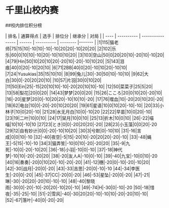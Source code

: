 # 千里山校内赛

##校内排位积分榜

| 排名 | 通算得点   | 选手             | 排位分 | 继承分     | 对局  |
| ---- | ---------- | ---------------- | ------ | ---------- | -------- |------- |
|1|115|猫老师|75|15|10|-10|10|-10|-10|20|20|-10|20|20|
|2|102|乐乐|60|0|10|10|-10|20|-10|10|10|20|
|3|103|空山|50|0|20|20|10|-20|10|-10|20|
|4|79|Hin|50|10|20|10|20|-20|10|-20|-10|10|20|
|5|143|泪痕|40|0|20|-10|20|10|
|6|71|2BB|40|0|20|-10|10|20|-10|10|
|7|24|Yusukias|35|15|10|10|
|8|99|兔儿|30|-30|50|10|-10|10|
|9|62|大白|30|0|-20|20|20|10|
|10|57|片羽|30|0|10|20|
|11|50|Ein|25|-15|20|10|10|-10|-20|20|10|10|-10|
|12|50|菜菜子|25|5|20|
|13|58|梨花|20|0|20|
|14|43|梦梦|20|0|20|
|15|26|こころ|20|0|10|20|-20|10|
|16|-20|星梦|20|0|-10|20|20|-10|10|10|-20|
|17|76|噬血|10|-20|20|10|20|-20|
|18|62|电台|10|0|-20|-20|10|20|20|
|19|61|星语|10|0|10|20|-10|-10|
|20|33|小林子|10|0|20|-10|
|21|28|水无月白|10|0|-10|20
|22|22|早苗|10|0|20|-10|
|23|19|二叶|10|0|10|
|24|17|栞月|10|0|10|
|25|13|折木|10|0|10|
|26|-22|喵喵|10|10|-10|10
|27|23|とき|0|0|-20|20|20|-20|
|28|23|小玉藻|0|0|20|-20
|29|12|自有妙计|0|0|-20|-10|10|20|
|30|3|兮默|0|-10|10|
|31|-16|言成|0|0|10|-10
|32|-40|夜空|-5|15|-20|10|-20|20|20|-20|-10|
|33|-48|蝇王|-5|15|-10|-10
|34|3|猫弄笙|-10|0|10|-20|-20|20|
|35|-9|九死|-10|0|-20|-10|20|
|36|-18|小羽|-10|0|-10|
|37|-18|神代梦|-10|10|-20|-20|20|
|38|-20|友人A|-10|0|-10|
|39|-40|九宝|-10|0|10|-20
|40|16|奏奏|-20|0|10|20|-10|-20|-20|
|41|-12|穗|-20|0|-10|-20|-10|20|
|42|-30|战月|-20|0|-20|
|43|-33|吉思|-20|0|-10|-10
|44|-34|李医生|-20|0|-20|
|45|-37|CC|-20|0|-20|
|46|-53|星坠|-20|0|-20|
|47|-21|琳|-30|-20|20|-20|10|-10|-10|
|48|-40|黎晓雨|-30|0|-20|-10|-20|20|-10|20|-10|
|49|-74|H|-30|0|-10|-20
|50|-18|惜夜|-35|-25|-10|
|51|-2|雪风|-40|-30|20|20|-10|-10|10|-20|-20|10|-10|
|52|-67|落叶|-40|0|-20|-20|

